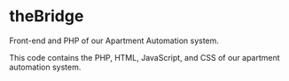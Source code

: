theBridge
=========
Front-end and PHP of our Apartment Automation system.


This code contains the PHP, HTML, JavaScript, and CSS of our apartment automation system.
